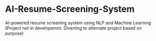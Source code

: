 # AI-Resume-Screening-System
AI-powered resume screening system using NLP and Machine Learning
(Project not in developemnt. Diverting to alternate project based on purpose)
